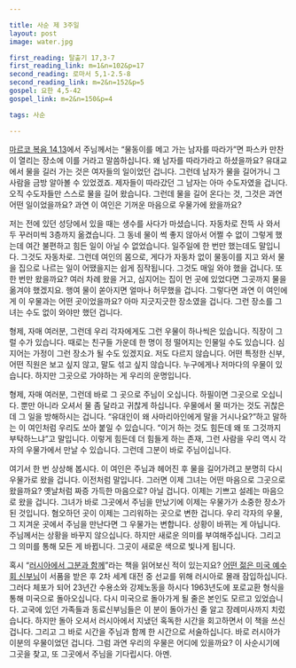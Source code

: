```yaml
---

title: 사순 제 3주일
layout: post 
image: water.jpg

first_reading: 탈출기 17,3-7
first_reading_link: m=1&n=102&p=17
second_reading: 로마서 5,1-2.5-8
second_reading_link: m=2&n=152&p=5
gospel: 요한 4,5-42
gospel_link: m=2&n=150&p=4

tags: 사순

---
```

<a href="https://maria.catholic.or.kr/mobile/bible/read/bible_read.asp?m=2&n=148&p=14">마르코 복음 14,13</a>에서 주님께서는
“물동이를 메고 가는 남자를 따라가”면 파스카 만찬이 열리는 장소에 이를 거라고 말씀하십니다.
왜 남자를 따라가라고 하셨을까요? 유대교에서 물을 길러 가는 것은 여자들의 일이었던 겁니다.
그런데 남자가 물을 길어가니 그 사람을 금방 알아볼 수 있었겠죠. 제자들이 따라갔던 그 남자는 아마 수도자였을 겁니다.
오직 수도자들만 스스로 물을 길어 왔습니다. 그런데 물을 길어 온다는 것, 그것은 과연 어떤 일이었을까요?
과연 이 여인은 기꺼운 마음으로 우물가에 왔을까요?

저는 전에 있던 성당에서 있을 때는 생수를 사다가 마셨습니다. 자동차로 잔뜩 사 와서 두 꾸러미씩 3층까지 옮겼습니다.
그 동네 물이 썩 좋지 않아서 어쩔 수 없이 그렇게 했는데 여간 불편하고 힘든 일이 아닐 수 없었습니다.
일주일에 한 번만 했는데도 말입니다. 그것도 자동차로.
그런데 여인의 몸으로, 게다가 자동차 없이 물동이를 지고 와서 물을 집으로 나르는 일이 어땠을지는 쉽게 짐작됩니다.
그것도 매일 와야 했을 겁니다. 또 한 번만 왔을까요? 여러 차례 왔을 거고, 심지어는 집이 먼 곳에 있었다면 그곳까지 물을 옮겨야 했겠지요.
행여 물이 쏟아지면 얼마나 허무했을 겁니다. 그렇다면 과연 이 여인에게 이 우물과는 어떤 곳이었을까요? 아마 지긋지긋한 장소였을 겁니다. 그런 장소를 그녀는 수도 없이 와야만 했던 겁니다.

형제, 자매 여러분, 그런데 우리 각자에게도 그런 우물이 하나씩은 있습니다. 직장이 그럴 수가 있습니다. 때로는 친구들 가운데 한 명이 정 떨어지는 인물일 수도 있습니다.
심지어는 가정이 그런 장소가 될 수도 있겠지요. 저도 다르지 않습니다. 어떤 특정한 신부, 어떤 직원은 보고 싶지 않고, 말도 섞고 싶지 않습니다.
누구에게나 저마다의 우물이 있습니다. 하지만 그곳으로 가야하는 게 우리의 운명입니다.

형제, 자매 여러분, 그런데 바로 그 곳으로 주님이 오십니다. 하필이면 그곳으로 오십니다. 뿐만 아니라 오셔서 물 좀 달라고 귀찮게 하십니다.
우물에서 물 떠가는 것도 귀찮은데 그 일을 방해하시는 겁니다. “유대인이 왜 사마리아인에게 말을 거시나요?”하고 말하는 이 여인처럼 우리도 쏘아 붙일 수 있습니다.
“이거 하는 것도 힘든데 왜 또 그것까지 부탁하느냐”고 말입니다. 이렇게 힘든데 더 힘들게 하는 존재, 그런 사람을 우리 역시 각자의 우물가에서 만날 수 있습니다. 그런데 그분이 바로 주님이십니다.

여기서 한 번 상상해 봅시다. 이 여인은 주님과 헤어진 후 물을 길어가려고 분명히 다시 우물가로 왔을 겁니다. 이전처럼 말입니다. 그러면 이제 그녀는 어떤 마음으로 그곳으로 왔을까요?
옛날처럼 짜증 가득한 마음으로? 아닐 겁니다. 이제는 기쁘고 설레는 마음으로 왔을 겁니다. 그녀가 바로 그곳에서 주님을 만났기에 이제는 우물가가 소중한 장소가 된 것입니다.
혐오하던 곳이 이제는 그리워하는 곳으로 변한 겁니다. 우리 각자의 우물, 그 지겨운 곳에서 주님을 만난다면 그 우물가는 변합니다. 상황이 바뀌는 게 아닙니다. 주님께서는 상황을 바꾸지 않으십니다.
하지만 새로운 의미를 부여해주십니다. 그리고 그 의미를 통해 모든 게 바뀝니다. 그곳이 새로운 색으로 빛나게 됩니다.

혹시 “<a href="https://www.pauline.or.kr/bookview?gcode=bo1003802">러시아에서 그분과 함께</a>”라는 책을 읽어보신 적이 있는지요?
<a href="https://www.jesuits.org/stories/jesuit-father-walter-ciszek-a-life-in-service/">어떤 젊은 미국 예수회 신부님</a>이
서품을 받은 후 2차 세계 대전 중 선교를 위해 러시아로 몰래 잠입하십니다. 그러다 체포가 되어 23년간 수용소와 강제노동을 하시다 1963년도에 포로교환 형식을 통해 미국으로 돌아오십니다.
다시 미국으로 돌아가게 될 줄은 본인도 모르고 있었습니다. 고국에 있던 가족들과 동료신부님들은 이 분이 돌아가신 줄 알고 장례미사까지 치렀습니다.
하지만 돌아 오셔서 러시아에서 지냈던 혹독한 시간을 회고하면서 이 책을 쓰신 겁니다. 그리고 그 바로 시간을 주님과 함께 한 시간으로 서술하십니다. 바로 러시아가 이분의 우물이었던 겁니다.
그럼 과연 우리의 우물은 어디에 있을까요? 이 사순시기에 그곳을 찾고, 또 그곳에서 주님을 기다립시다. 아멘.
